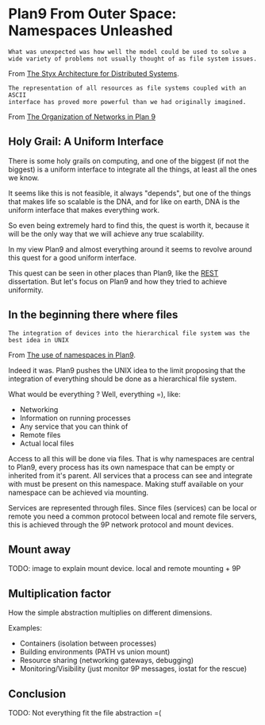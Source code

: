# Plan9 From Outer Space: Namespaces Unleashed

```
What was unexpected was how well the model could be used to solve a
wide variety of problems not usually thought of as file system issues.
```
From [The Styx Architecture for Distributed Systems](http://doc.cat-v.org/inferno/4th_edition/styx).

```
The representation of all resources as file systems coupled with an ASCII
interface has proved more powerful than we had originally imagined.
```
From [The Organization of Networks in Plan 9](http://doc.cat-v.org/plan_9/4th_edition/papers/net/)

## Holy Grail: A Uniform Interface

There is some holy grails on computing, and one of the biggest
(if not the biggest) is a uniform interface to integrate
all the things, at least all the ones we know.

It seems like this is not feasible, it always "depends", but one
of the things that makes life so scalable is the DNA, and for like
on earth, DNA is the uniform interface that makes everything work.

So even being extremely hard to find this, the quest is worth it,
because it will be the only way that we will achieve any true scalability.

In my view Plan9 and almost everything around it seems to revolve
around this quest for a good uniform interface.

This quest can be seen in other places than Plan9, like the
[REST](https://www.ics.uci.edu/~fielding/pubs/dissertation/top.htm)
dissertation. But let's focus on Plan9 and how they tried to
achieve uniformity.

## In the beginning there where files

```
The integration of devices into the hierarchical file system was the best idea in UNIX
```
From [The use of namespaces in Plan9](http://doc.cat-v.org/plan_9/4th_edition/papers/names).

Indeed it was. Plan9 pushes the UNIX idea to the limit proposing that the
integration of everything should be done as a hierarchical file system.

What would be everything ? Well, everything =), like:

* Networking
* Information on running processes
* Any service that you can think of
* Remote files
* Actual local files

Access to all this will be done via files.
That is why namespaces are central to Plan9, every process has its own
namespace that can be empty or inherited from it's parent. All services
that a process can see and integrate with must be present on this
namespace. Making stuff available on your namespace can be achieved via
mounting.

Services are represented through files. Since files (services) can be
local or remote you need a common protocol between local and remote
file servers, this is achieved through the 9P network protocol and
mount devices.

## Mount away

TODO: image to explain mount device. local and remote mounting + 9P

## Multiplication factor

How the simple abstraction multiplies on different dimensions.

Examples:

* Containers (isolation between processes)
* Building environments (PATH vs union mount)
* Resource sharing (networking gateways, debugging)
* Monitoring/Visibility (just monitor 9P messages, iostat for the rescue)

## Conclusion

TODO: Not everything fit the file abstraction =(
